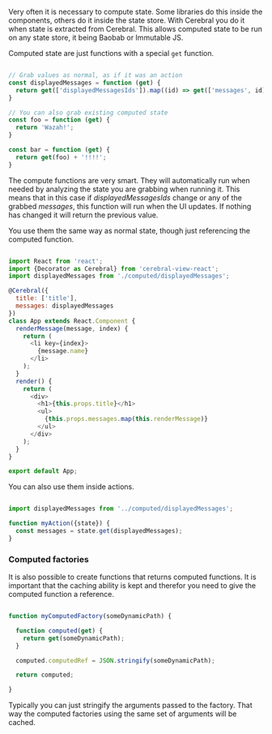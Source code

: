Very often it is necessary to compute state. Some libraries do this inside the components, others do it inside the state store. With Cerebral you do it when state is extracted from Cerebral. This allows computed state to be run on any state store, it being Baobab or Immutable JS.

Computed state are just functions with a special `get` function.
```javascript

// Grab values as normal, as if it was an action
const displayedMessages = function (get) {
  return get(['displayedMessagesIds']).map((id) => get(['messages', id]));
}

// You can also grab existing computed state
const foo = function (get) {
  return 'Wazah!';
}

const bar = function (get) {
  return get(foo) + '!!!!';
}

```

The compute functions are very smart. They will automatically run when needed by analyzing the state you are grabbing when running it. This means that in this case if *displayedMessagesIds* change or any of the grabbed *messages*, this function will run when the UI updates. If nothing has changed it will return the previous value.

You use them the same way as normal state, though just referencing the computed function.

```javascript

import React from 'react';
import {Decorator as Cerebral} from 'cerebral-view-react';
import displayedMessages from './computed/displayedMessages';

@Cerebral({
  title: ['title'],
  messages: displayedMessages
})
class App extends React.Component {
  renderMessage(message, index) {
    return (
      <li key={index}>
        {message.name}
      </li>
    );
  }
  render() {
    return (
      <div>
        <h1>{this.props.title}</h1>
        <ul>
          {this.props.messages.map(this.renderMessage)}
        </ul>
      </div>
    );
  }
}

export default App;
```

You can also use them inside actions.

```javascript

import displayedMessages from '../computed/displayedMessages';

function myAction({state}) {
  const messages = state.get(displayedMessages);
}
```

### Computed factories
It is also possible to create functions that returns computed functions. It is important that the caching ability is kept and therefor you need to give the computed function a reference.

```javascript

function myComputedFactory(someDynamicPath) {

  function computed(get) {
    return get(someDynamicPath);
  }

  computed.computedRef = JSON.stringify(someDynamicPath);

  return computed;

}
```

Typically you can just stringify the arguments passed to the factory. That way the computed factories using the same set of arguments will be cached.
